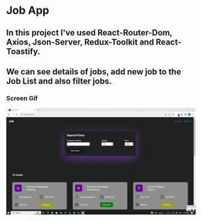 # Job App

## In this project I've used React-Router-Dom, Axios, Json-Server, Redux-Toolkit and React-Toastify.

## We can see details of jobs, add new job to the Job List and also filter jobs.

### Screen Gif

![](screen.gif)

